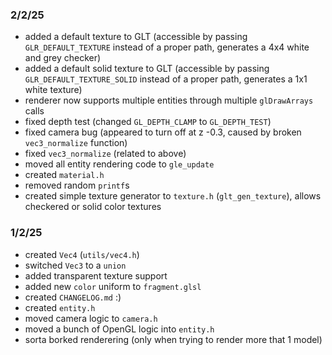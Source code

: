 ### 2/2/25
- added a default texture to GLT (accessible by passing `GLR_DEFAULT_TEXTURE` instead of a proper path, generates a 4x4 white and grey checker)
- added a default solid texture to GLT (accessible by passing `GLR_DEFAULT_TEXTURE_SOLID` instead of a proper path, generates a 1x1 white texture)
- renderer now supports multiple entities through multiple `glDrawArrays` calls
- fixed depth test (changed `GL_DEPTH_CLAMP` to `GL_DEPTH_TEST`)
- fixed camera bug (appeared to turn off at z -0.3, caused by broken `vec3_normalize` function)
- fixed `vec3_normalize` (related to above)
- moved all entity rendering code to `gle_update`
- created `material.h`
- removed random `printf`s
- created simple texture generator to `texture.h` (`glt_gen_texture`), allows checkered or solid color textures

### 1/2/25
- created `Vec4` (`utils/vec4.h`)
- switched `Vec3` to a `union`
- added transparent texture support
- added new `color` uniform to `fragment.glsl`
- created `CHANGELOG.md` :)
- created `entity.h`
- moved camera logic to `camera.h`
- moved a bunch of OpenGL logic into `entity.h`
- sorta borked renderering (only when trying to render more that 1 model)